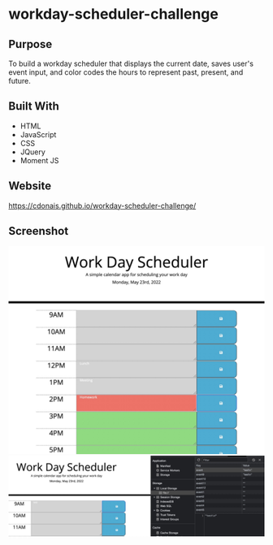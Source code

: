 # workday-scheduler-challenge

## Purpose
To build a workday scheduler that displays the current date, saves user's event input, and color codes the hours to represent past, present, and future.

## Built With
* HTML
* JavaScript
* CSS
* JQuery
* Moment JS

## Website
https://cdonais.github.io/workday-scheduler-challenge/

## Screenshot
![demonstration of time color coded timeblocks](screenshot1.jpg)
![test of local storage](screenshot2.jpg)
